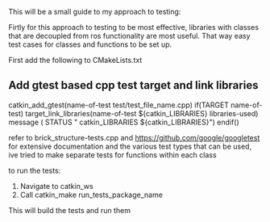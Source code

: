 This will be a small guide to my approach to testing:

Firtly for this approach to testing to be most effective, libraries with classes that are decoupled from ros functionality are most useful. That way easy test cases for classes and functions to be set up.

First add the following to CMakeLists.txt

## Add gtest based cpp test target and link libraries
catkin_add_gtest(name-of-test test/test_file_name.cpp)
if(TARGET name-of-test)
    target_link_libraries(name-of-test ${catkin_LIBRARIES} libraries-used)
    message ( STATUS " catkin_LIBRARIES ${catkin_LIBRARIES}")
endif()

refer to brick_structure-tests.cpp and https://github.com/google/googletest for extensive documentation and the various test types that can be used,
ive tried to make separate tests for functions within each class

to run the tests:
1. Navigate to catkin_ws
2. Call catkin_make run_tests_package_name

This will build the tests and run them 
